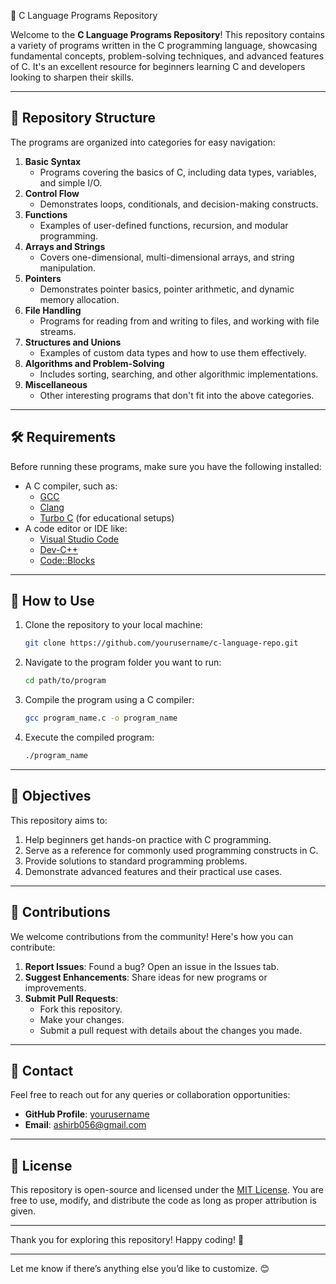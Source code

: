 📘 C Language Programs Repository

Welcome to the **C Language Programs Repository**! This repository contains a variety of programs written in the C programming language, showcasing fundamental concepts, problem-solving techniques, and advanced features of C. It's an excellent resource for beginners learning C and developers looking to sharpen their skills.

---

## 📂 Repository Structure

The programs are organized into categories for easy navigation:

1. **Basic Syntax**
   - Programs covering the basics of C, including data types, variables, and simple I/O.
2. **Control Flow**
   - Demonstrates loops, conditionals, and decision-making constructs.
3. **Functions**
   - Examples of user-defined functions, recursion, and modular programming.
4. **Arrays and Strings**
   - Covers one-dimensional, multi-dimensional arrays, and string manipulation.
5. **Pointers**
   - Demonstrates pointer basics, pointer arithmetic, and dynamic memory allocation.
6. **File Handling**
   - Programs for reading from and writing to files, and working with file streams.
7. **Structures and Unions**
   - Examples of custom data types and how to use them effectively.
8. **Algorithms and Problem-Solving**
   - Includes sorting, searching, and other algorithmic implementations.
9. **Miscellaneous**
   - Other interesting programs that don't fit into the above categories.

---

## 🛠️ Requirements

Before running these programs, make sure you have the following installed:

- A C compiler, such as:
  - [GCC](https://gcc.gnu.org/)
  - [Clang](https://clang.llvm.org/)
  - [Turbo C](https://en.wikipedia.org/wiki/Turbo_C) (for educational setups)
- A code editor or IDE like:
  - [Visual Studio Code](https://code.visualstudio.com/)
  - [Dev-C++](https://sourceforge.net/projects/orwelldevcpp/)
  - [Code::Blocks](http://www.codeblocks.org/)

---

## 🚀 How to Use

1. Clone the repository to your local machine:
   ```bash
   git clone https://github.com/yourusername/c-language-repo.git
   ```
2. Navigate to the program folder you want to run:
   ```bash
   cd path/to/program
   ```
3. Compile the program using a C compiler:
   ```bash
   gcc program_name.c -o program_name
   ```
4. Execute the compiled program:
   ```bash
   ./program_name
   ```

---

## 🎯 Objectives

This repository aims to:

1. Help beginners get hands-on practice with C programming.
2. Serve as a reference for commonly used programming constructs in C.
3. Provide solutions to standard programming problems.
4. Demonstrate advanced features and their practical use cases.

---

## 🤝 Contributions

We welcome contributions from the community! Here's how you can contribute:

1. **Report Issues**: Found a bug? Open an issue in the Issues tab.
2. **Suggest Enhancements**: Share ideas for new programs or improvements.
3. **Submit Pull Requests**:
   - Fork this repository.
   - Make your changes.
   - Submit a pull request with details about the changes you made.

---

## 📧 Contact

Feel free to reach out for any queries or collaboration opportunities:

- **GitHub Profile**: [yourusername](https://github.com/yourusername)
- **Email**: ashirb056@gmail.com

---

## 📝 License

This repository is open-source and licensed under the [MIT License](https://opensource.org/licenses/MIT). You are free to use, modify, and distribute the code as long as proper attribution is given.

---

Thank you for exploring this repository! Happy coding! 🎉

---

Let me know if there’s anything else you’d like to customize. 😊
